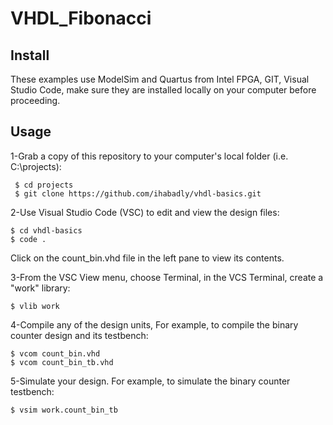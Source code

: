 # VHDL_Fibonacci

## Install
These examples use ModelSim and Quartus from Intel FPGA, GIT, Visual Studio Code, make sure they are installed locally on your computer before proceeding.

## Usage
1-Grab a copy of this repository to your computer's local folder (i.e. C:\projects):

     $ cd projects
     $ git clone https://github.com/ihabadly/vhdl-basics.git
     
2-Use Visual Studio Code (VSC) to edit and view the design files:

    $ cd vhdl-basics
    $ code .
  Click on the count_bin.vhd file in the left pane to view its contents.

3-From the VSC View menu, choose Terminal, in the VCS Terminal, create a "work" library:

    $ vlib work
4-Compile any of the design units, For example, to compile the binary counter design and its testbench:

    $ vcom count_bin.vhd
    $ vcom count_bin_tb.vhd

5-Simulate your design. For example, to simulate the binary counter testbench:

    $ vsim work.count_bin_tb
